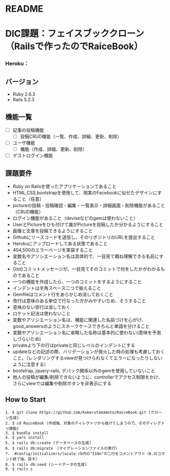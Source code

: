 # README

# DIC課題：フェイスブッククローン（Railsで作ったのでRaiceBook）
### Heroku：

## バージョン
- Ruby 2.6.3
- Rails 5.2.3

## 機能一覧
- [ ] 記事の投稿機能
  - [ ] 投稿CRUD機能（一覧、作成、詳細、更新、削除）
- [ ] ユーザ機能
  - [ ] 機能（作成、詳細、更新、削除）
- [ ] ゲストログイン機能

## 課題要件
- Ruby on Railsを使ったアプリケーションであること
- HTML,CSS,bootstrapを使用して、現実のFacebookに似せたデザインにすること（任意）
- pictureの投稿・投稿確認・編集・一覧表示・詳細画面・削除機能があること（CRUD機能）
- ログイン機能があること（deviseなどのgemは使わないこと）
- UserとPictureをひも付けて誰がPictureを投稿したか分かるようにすること
- 画像と文章を投稿できるようにすること
- Githubにソースコードを送信し、そのリポジトリのURLを提出すること
- Herokuにアップロードしてある状態であること
- 404,500のエラーページを実装すること
- 変数名やアソシエーション名は具体的で、一目見て概ね理解できる名前にすること
- Gitのコミットメッセージが、一目見てそのコミットで何をしたかがわかるものであること
- 一つの機能を作成したら、一つのコミットをするようにすること
- インデントは半角スペース二つで揃えること
- Gemfileはコメント行をあらかじめ消しておくこと
- 改行は意味のある単位で行なった方がみやすいため、そうすること
- 意味のない空行は消しておく
- ロケット記法は使わないこと
- 変数やアソシエーション名は、機能に関連した名前づけを心がけ、good_answersのようにスネークケースできちんと単語を分けること
- 変数やアソシエーション名に省略した名称は基本的に使わない(意味を予測しづらいため)
- privateより下の行はprivateと同じレベルのインデントにする
- updateなどの記述の際、バリデーションが発火した時の処理も考慮しておくこと。（レンダリングするviewが見つけられなくてエラーになったりしないように注意する）
- bootstrap, jquery-rails, デバック関係以外のgemを使用していないこと
- 他人の投稿が編集/削除できないように、controllerでアクセス制限をかけ、さらにviewでは編集や削除ボタンを非表示にする

## How to Start

```
1. $ git clone https://github.com/KakeruYamamoto/RaiceBook.git (クローン生成)
2. $ cd RaiceBook (作成後、対象のディレクトリから抜けてしまうので、そのディレクトリ移動)
3. $ bundle install
4. $ yarn install
5. $ rails db:create (データベースの生成)
6. $ rails db:migrate （マイグレーションファイルの実行）
7.  #config/initializers/locale.rb内の"I18n"の二行をコメントアウト（8.のコマンド終了後、戻す）
8. $ rails db:seed (シードデータの生成)
9. $ rails s  

```
